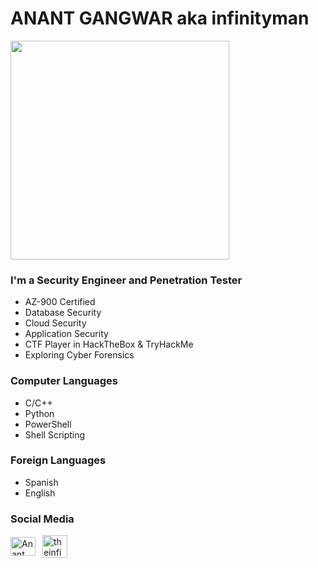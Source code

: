 # ANANT GANGWAR aka infinityman

<p>      </p>  <img src="https://github.com/anant21/overview/blob/main/Logo.png" alignheight="150" width="350" />


### I'm a Security Engineer and Penetration Tester
- AZ-900 Certified
- Database Security
- Cloud Security
- Application Security
- CTF Player in HackTheBox & TryHackMe
- Exploring Cyber Forensics
  
### Computer Languages
- C/C++
- Python
- PowerShell
- Shell Scripting

### Foreign Languages
- Spanish
- English

### Social Media
<a href="https://www.linkedin.com/in/anant-gangwar" target="blank"><img align="center" src="https://raw.githubusercontent.com/rahuldkjain/github-profile-readme-generator/master/src/images/icons/Social/linked-in-alt.svg" alt="Anant Gangwar" height="30" width="40" /></a>&ensp;&nbsp;<a href="https://twitter.com/theinfinity_man" target="blank"><img align="center" src="https://i.pinimg.com/736x/8e/72/f7/8e72f7331b652b842b0c271ab144d332.jpg" alt="theinfinity_man" height="36" width="40" /></a>
